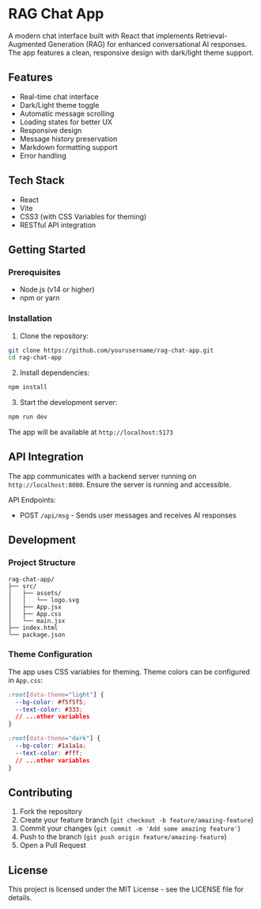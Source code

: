 # RAG Chat App

A modern chat interface built with React that implements Retrieval-Augmented Generation (RAG) for enhanced conversational AI responses. The app features a clean, responsive design with dark/light theme support.

## Features

- Real-time chat interface
- Dark/Light theme toggle
- Automatic message scrolling
- Loading states for better UX
- Responsive design
- Message history preservation
- Markdown formatting support
- Error handling

## Tech Stack

- React
- Vite
- CSS3 (with CSS Variables for theming)
- RESTful API integration

## Getting Started

### Prerequisites

- Node.js (v14 or higher)
- npm or yarn

### Installation

1. Clone the repository:
```bash
git clone https://github.com/yourusername/rag-chat-app.git
cd rag-chat-app
```

2. Install dependencies:
```bash
npm install
```

3. Start the development server:
```bash
npm run dev
```

The app will be available at `http://localhost:5173`

## API Integration

The app communicates with a backend server running on `http://localhost:8080`. Ensure the server is running and accessible.

API Endpoints:
- POST `/api/msg` - Sends user messages and receives AI responses

## Development

### Project Structure

```
rag-chat-app/
├── src/
│   ├── assets/
│   │   └── logo.svg
│   ├── App.jsx
│   ├── App.css
│   └── main.jsx
├── index.html
└── package.json
```

### Theme Configuration

The app uses CSS variables for theming. Theme colors can be configured in `App.css`:

```css
:root[data-theme="light"] {
  --bg-color: #f5f5f5;
  --text-color: #333;
  // ...other variables
}

:root[data-theme="dark"] {
  --bg-color: #1a1a1a;
  --text-color: #fff;
  // ...other variables
}
```

## Contributing

1. Fork the repository
2. Create your feature branch (`git checkout -b feature/amazing-feature`)
3. Commit your changes (`git commit -m 'Add some amazing feature'`)
4. Push to the branch (`git push origin feature/amazing-feature`)
5. Open a Pull Request

## License

This project is licensed under the MIT License - see the LICENSE file for details.